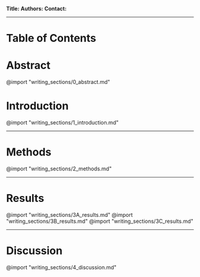 **Title:**
**Authors:** 
**Contact:** 

--- 

# Table of Contents

# Abstract
@import "writing_sections/0_abstract.md"

# Introduction
@import "writing_sections/1_introduction.md"

---
# Methods 
@import "writing_sections/2_methods.md"

---
# Results
@import "writing_sections/3A_results.md"
@import "writing_sections/3B_results.md"
@import "writing_sections/3C_results.md"

---
# Discussion
@import "writing_sections/4_discussion.md"
